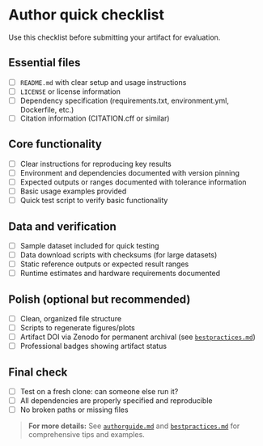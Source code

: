 # Author quick checklist

Use this checklist before submitting your artifact for evaluation.

## Essential files
- [ ] `README.md` with clear setup and usage instructions
- [ ] `LICENSE` or license information  
- [ ] Dependency specification (requirements.txt, environment.yml, Dockerfile, etc.)
- [ ] Citation information (CITATION.cff or similar)

## Core functionality
- [ ] Clear instructions for reproducing key results
- [ ] Environment and dependencies documented with version pinning
- [ ] Expected outputs or ranges documented with tolerance information
- [ ] Basic usage examples provided
- [ ] Quick test script to verify basic functionality

## Data and verification
- [ ] Sample dataset included for quick testing
- [ ] Data download scripts with checksums (for large datasets)
- [ ] Static reference outputs or expected result ranges
- [ ] Runtime estimates and hardware requirements documented

## Polish (optional but recommended)
- [ ] Clean, organized file structure
- [ ] Scripts to regenerate figures/plots
- [ ] Artifact DOI via Zenodo for permanent archival (see [`bestpractices.md`](bestpractices.md#artifact-doi-workflow))
- [ ] Professional badges showing artifact status

## Final check
- [ ] Test on a fresh clone: can someone else run it?
- [ ] All dependencies are properly specified and reproducible
- [ ] No broken paths or missing files

> **For more details:** See [`authorguide.md`](authorguide.md) and [`bestpractices.md`](bestpractices.md) for comprehensive tips and examples.
